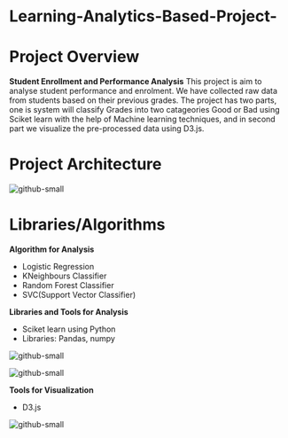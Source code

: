 # Learning-Analytics-Based-Project-
# Project Overview
  **Student Enrollment and Performance Analysis**
  This project is aim to analyse student performance and enrolment.  We have collected raw data from students based on their previous grades. The project has two parts, one is system will classify Grades into two catageories Good or Bad using Sciket learn with the help of Machine learning techniques, and in second part we visualize the pre-processed data using D3.js.
# Project Architecture

![github-small](https://user-images.githubusercontent.com/41241181/52511453-5f2e4200-2c00-11e9-9d3a-8b92b56f95c3.png)

# Libraries/Algorithms
**Algorithm for Analysis**
- Logistic Regression
- KNeighbours Classifier
- Random Forest Classifier 
- SVC(Support Vector Classifier)

**Libraries and Tools for Analysis**
- Sciket learn using Python
- Libraries: Pandas, numpy
	
	
 ![github-small](https://user-images.githubusercontent.com/41241181/52512081-5f7c0c80-2c03-11e9-9450-a6833f67adeb.png)
 
 ![github-small](https://user-images.githubusercontent.com/41241181/52512106-7ae71780-2c03-11e9-975f-62202d529dc6.png)

**Tools for Visualization**
 - D3.js 
 
 ![github-small](https://user-images.githubusercontent.com/41241181/52512327-88e96800-2c04-11e9-8565-0e66fdbacd83.png)
        

